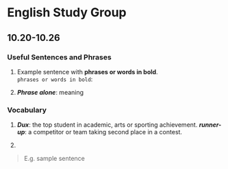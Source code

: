 # English Study Group
## 10.20-10.26

### Useful Sentences and Phrases

1. Example sentence with **phrases or words in bold**.  
`phrases or words in bold`:  

2. ***Phrase alone***: meaning

### Vocabulary

1. ***Dux***: the top student in academic, arts or sporting achievement.
***runner-up***: a competitor or team taking second place in a contest.

2.
> E.g. sample sentence

